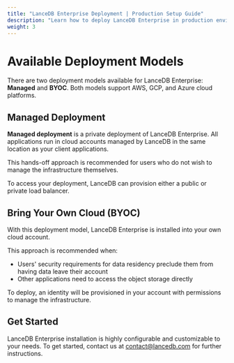 ```yaml
---
title: "LanceDB Enterprise Deployment | Production Setup Guide"
description: "Learn how to deploy LanceDB Enterprise in production environments. Includes deployment options, configuration, and best practices for enterprise installations."
weight: 3
---
```


# Available Deployment Models

There are two deployment models available for LanceDB Enterprise: **Managed** and **BYOC**.
Both models support AWS, GCP, and Azure cloud platforms.

## Managed Deployment

**Managed deployment** is a private deployment of LanceDB Enterprise.
All applications run in cloud accounts managed by LanceDB in the same location as your client applications.

This hands-off approach is recommended for users who do not wish to manage the infrastructure themselves.

To access your deployment, LanceDB can provision either a public or private load balancer. 

## Bring Your Own Cloud (BYOC)

With this deployment model, LanceDB Enterprise is installed into your own cloud account.

This approach is recommended when:
- Users' security requirements for data residency preclude them from having data leave their account
- Other applications need to access the object storage directly

To deploy, an identity will be provisioned in your account with permissions to manage the infrastructure.

## Get Started

LanceDB Enterprise installation is highly configurable and customizable to your needs.
To get started, contact us at [contact@lancedb.com](mailto:contact@lancedb.com) for further instructions.
